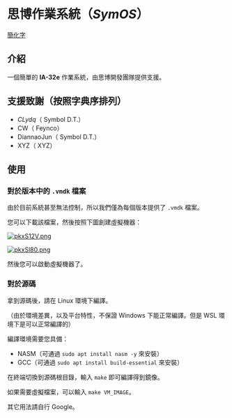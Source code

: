 # 思博作業系統（$SymOS$）

[ 簡化字 ](README_zh-cn.md)

## 介紹

一個簡單的 __IA-32e__ 作業系統，由思博開發團隊提供支援。

## 支援致謝（按照字典序排列）

- $CLydq$（ Symbol D.T.）
- CW（ Feynco）
- DiannaoJun（ Symbol D.T.）
- XYZ（ XYZ）

## 使用

### 對於版本中的 `.vmdk` 檔案

由於目前系統甚至無法控制，所以我們僅為每個版本提供了 `.vmdk` 檔案。

您可以下載該檔案，然後按照下圖創建虛擬機器：

[![pkxS12V.png](https://s21.ax1x.com/2024/08/06/pkxS12V.png)](https://imgse.com/i/pkxS12V) 

[![pkxSl80.png](https://s21.ax1x.com/2024/08/06/pkxSl80.png)](https://imgse.com/i/pkxSl80) 

然後您可以啟動虛擬機器了。

### 對於源碼

拿到源碼後，請在 Linux 環境下編譯。

（由於環境差異，以及平台特性，不保證 Windows 下能正常編譯。但是 WSL 環境下是可以正常編譯的）

編譯環境需要您具備：
- NASM（可通過 `sudo apt install nasm -y` 來安裝）
- GCC（可通過 `sudo apt install build-essential` 來安裝）

在終端切換到源碼根目錄，輸入 `make` 即可編譯得到鏡像。

如果需要虛擬檔案，可以輸入 `make VM_IMAGE`。

其它用法請自行 Google。
